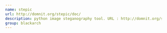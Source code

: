 ```yaml
---
name: stepic
url: http://domnit.org/stepic/doc/
description: python image steganography tool. URL : http://domnit.org/stepic/doc/ Groups : blackarch blackarch-stego
group: blackarch
---
```

